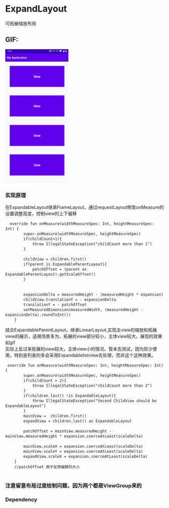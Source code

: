 # ExpandLayout
可拓展缩放布局

## GIF:
<img src="https://github.com/ShowMeThe/ExpandLayout/blob/master/gif/2020517.gif" alt = "gif" width = "200"/> 

### 实现原理
在ExpandableLayout继承FrameLayout，通过requestLayout修改onMeasure的设置调整高度，控制view的上下偏移
```
  override fun onMeasure(widthMeasureSpec: Int, heightMeasureSpec: Int) {
        super.onMeasure(widthMeasureSpec, heightMeasureSpec)
        if(childCount>1){
            throw IllegalStateException("childCount more than 1")
        }

        childView = children.first()
        if(parent is ExpandableParentLayout){
            patchOffset = (parent as ExpandableParentLayout).getScaleOffset()
        }


        expansionDelta = measuredHeight - (measuredHeight * expansion)
        childView.translationY = - expansionDelta
        translationY = - patchOffset
        setMeasuredDimension(measuredWidth, (measuredHeight - expansionDelta).roundToInt())
    }

```
结合ExpandableParentLayout，继承LinearLayout,实现主view的缩放和拓展view的展示，适用场景多为，拓展的view部分较小，主体view较大，展现的效果如gif</br>
实际上反过来拓展的view较大，主体view小的情况，暂未去测试，因为较少使用，特别是列表的多会采用Expandablelistview去处理，而非这个这种效果。
```
 override fun onMeasure(widthMeasureSpec: Int, heightMeasureSpec: Int) {
        super.onMeasure(widthMeasureSpec, heightMeasureSpec)
        if(childCount > 2){
            throw IllegalStateException("childCount more than 2")
        }
        if(children.last() !is ExpandableLayout){
            throw IllegalStateException("Second ChildView should be ExpandableLayout")
        }
        mainView =  children.first()
        expandView = children.last() as ExpandableLayout

        patchOffset = mainView.measuredHeight - mainView.measuredHeight * expansion.coerceAtLeast(scaleDelta)

        mainView.scaleX = expansion.coerceAtLeast(scaleDelta)
        mainView.scaleY = expansion.coerceAtLeast(scaleDelta)
        expandView.scaleX = expansion.coerceAtLeast(scaleDelta)
    }
    //patchOffset 用于反馈偏移的大小
    
```
### 注意留意布局过度绘制问题，因为两个都是ViewGroup来的

### Dependency


